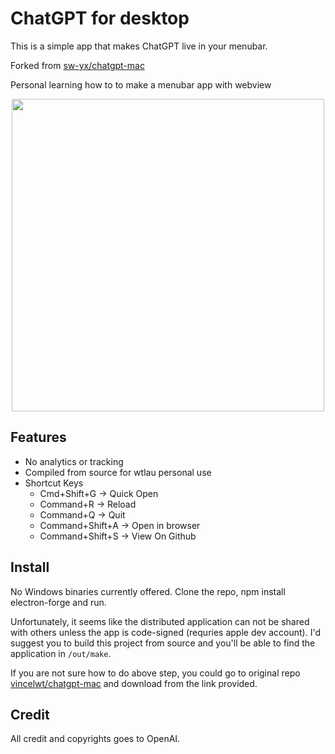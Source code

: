 # ChatGPT for desktop

This is a simple app that makes ChatGPT live in your menubar.

Forked from [sw-yx/chatgpt-mac](https://github.com/sw-yx/chatgpt-mac)

Personal learning how to to make a menubar app with webview

<p align="center">
  <img src="./images/screenshot.jpeg" width="500">
</p>

## Features

- No analytics or tracking
- Compiled from source for wtlau personal use
- Shortcut Keys
  - Cmd+Shift+G -> Quick Open
  - Command+R -> Reload
  - Command+Q -> Quit
  - Command+Shift+A -> Open in browser
  - Command+Shift+S -> View On Github

## Install

No Windows binaries currently offered. Clone the repo, npm install electron-forge and run.

Unfortunately, it seems like the distributed application can not be shared with others unless the app is code-signed (requries apple dev account). I'd suggest you to build this project from source and you'll be able to find the application in `/out/make`.

If you are not sure how to do above step, you could go to original repo [vincelwt/chatgpt-mac](https://github.com/vincelwt/chatgpt-mac) and download from the link provided.

## Credit

All credit and copyrights goes to OpenAI.
